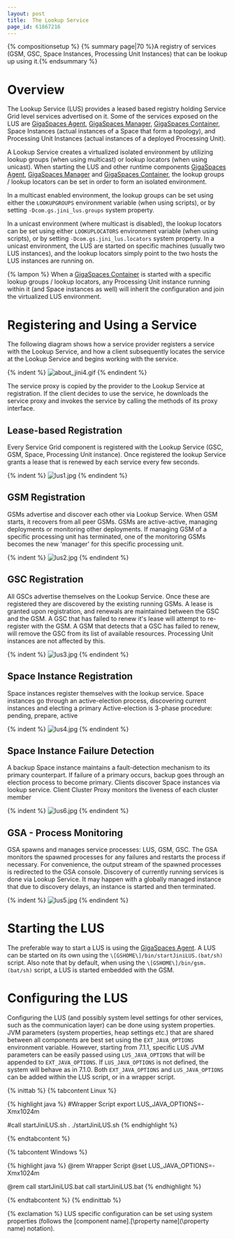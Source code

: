 ```yaml
---
layout: post
title:  The Lookup Service
page_id: 61867216
---
```


{% compositionsetup %}
{% summary page|70 %}A registry of services (GSM, GSC, Space Instances, Processing Unit Instances) that can be lookup up using it.{% endsummary %}

# Overview

The Lookup Service (LUS) provides a leased based registry holding Service Grid level services advertised on it. Some of the services exposed on the LUS are [GigaSpaces Agent](./the-grid-service-agent.html), [GigaSpaces Manager](./the-grid-service-manager.html), [GigaSpaces Container](./the-grid-service-container.html), Space Instances (actual instances of a Space that form a topology), and Processing Unit Instances (actual instances of a deployed Processing Unit).

A Lookup Service creates a virtualized isolated environment by utilizing lookup groups (when using multicast) or lookup locators (when using unicast). When starting the LUS and other runtime components [GigaSpaces Agent](./the-grid-service-agent.html), [GigaSpaces Manager](./the-grid-service-manager.html) and [GigaSpaces Container](./the-grid-service-container.html), the lookup groups / lookup locators can be set in order to form an isolated environment.

In a multicast enabled environment, the lookup groups can be set using either the `LOOKUPGROUPS` environment variable (when using scripts), or by setting `-Dcom.gs.jini_lus.groups` system property.

In a unicast environment (where multicast is disabled), the lookup locators can be set using either `LOOKUPLOCATORS` environment variable (when using scripts), or by setting `-Dcom.gs.jini_lus.locators` system property. In a unicast environment, the LUS are started on specific machines (usually two LUS instances), and the lookup locators simply point to the two hosts the LUS instances are running on.

{% lampon %} When a [GigaSpaces Container](./the-grid-service-container.html) is started with a specific lookup groups / lookup locators, any Processing Unit instance running within it (and Space instances as well) will inherit the configuration and join the virtualized LUS environment.

# Registering and Using a Service

The following diagram shows how a service provider registers a service with the Lookup Service, and how a client subsequently locates the service at the Lookup Service and begins working with the service.

{% indent %}
![about_jini4.gif](/attachment_files/about_jini4.gif)
{% endindent %}

The service proxy is copied by the provider to the Lookup Service at registration. If the client decides to use the service, he downloads the service proxy and invokes the service by calling the methods of its proxy interface.

## Lease-based Registration

Every Service Grid component is registered with the Lookup Service (GSC, GSM, Space, Processing Unit instance). Once registered the lookup Service grants a lease that is renewed by each service every few seconds.

{% indent %}
![lus1.jpg](/attachment_files/lus1.jpg)
{% endindent %}

## GSM Registration

GSMs advertise and discover each other via Lookup Service. When GSM starts, it recovers from all peer GSMs. GSMs are active-active, managing deployments or monitoring other deployments. If managing GSM of a specific processing unit has terminated, one of the monitoring GSMs becomes the new 'manager' for this specific processing unit.

{% indent %}
![lus2.jpg](/attachment_files/lus2.jpg)
{% endindent %}

## GSC Registration

All GSCs advertise themselves on the Lookup Service. Once these are registered they are discovered by the existing running GSMs. A lease is granted upon registration, and renewals are maintained between the GSC and the GSM. A GSC that has failed to renew it's lease will attempt to re-register with the GSM. A GSM that detects that a GSC has failed to renew, will remove the GSC from its list of available resources. Processing Unit instances are not affected by this.

{% indent %}
![lus3.jpg](/attachment_files/lus3.jpg)
{% endindent %}

## Space Instance Registration

Space instances register themselves with the lookup service. Space instances go through an active-election process, discovering current instances and electing a primary
Active-election is 3-phase procedure: pending, prepare, active

{% indent %}
![lus4.jpg](/attachment_files/lus4.jpg)
{% endindent %}

## Space Instance Failure Detection

A backup Space instance maintains a fault-detection mechanism to its primary counterpart. If failure of a primary occurs, backup goes through an election process to become primary. Clients discover Space instances via lookup service. Client Cluster Proxy monitors the liveness of each cluster member

{% indent %}
![lus6.jpg](/attachment_files/lus6.jpg)
{% endindent %}

## GSA - Process Monitoring

GSA spawns and manages service processes: LUS, GSM, GSC. The GSA monitors the spawned processes for any failures and restarts the process if necessary. For convenience, the output stream of the spawned processes is redirected to the GSA console. Discovery of currently running services is done via Lookup Service. It may happen with a globally managed instance that due to discovery delays, an instance is started and then terminated.

{% indent %}
![lus5.jpg](/attachment_files/lus5.jpg)
{% endindent %}

# Starting the LUS

The preferable way to start a LUS is using the [GigaSpaces Agent](./the-grid-service-agent.html). A LUS can be started on its own using the `\[GSHOME\]/bin/startJiniLUS.(bat/sh)` script. Also note that by default, when using the `\[GSHOME\]/bin/gsm.(bat/sh)` script, a LUS is started embedded with the GSM.

# Configuring the LUS

Configuring the LUS (and possibly system level settings for other services, such as the communication layer) can be done using system properties.
JVM parameters (system properties, heap settings etc.) that are shared between all components are best set using the `EXT_JAVA_OPTIONS` environment variable. However, starting from 7.1.1, specific LUS JVM parameters can be easily passed using `LUS_JAVA_OPTIONS` that will be appended to `EXT_JAVA_OPTIONS`. If `LUS_JAVA_OPTIONS` is not defined, the system will behave as in 7.1.0. Both `EXT_JAVA_OPTIONS` and `LUS_JAVA_OPTIONS` can be added within the LUS script, or in a wrapper script.

{% inittab %}
{% tabcontent Linux %}

{% highlight java %}
#Wrapper Script
export LUS_JAVA_OPTIONS=-Xmx1024m

#call startJiniLUS.sh
. ./startJiniLUS.sh
{% endhighlight %}

{% endtabcontent %}

{% tabcontent Windows %}

{% highlight java %}
@rem Wrapper Script
@set LUS_JAVA_OPTIONS=-Xmx1024m

@rem call startJiniLUS.bat
call startJiniLUS.bat
{% endhighlight %}

{% endtabcontent %}
{% endinittab %}

{% exclamation %} LUS specific configuration can be set using system properties (follows the \[component name\].[\property name\](\property name\) notation).

